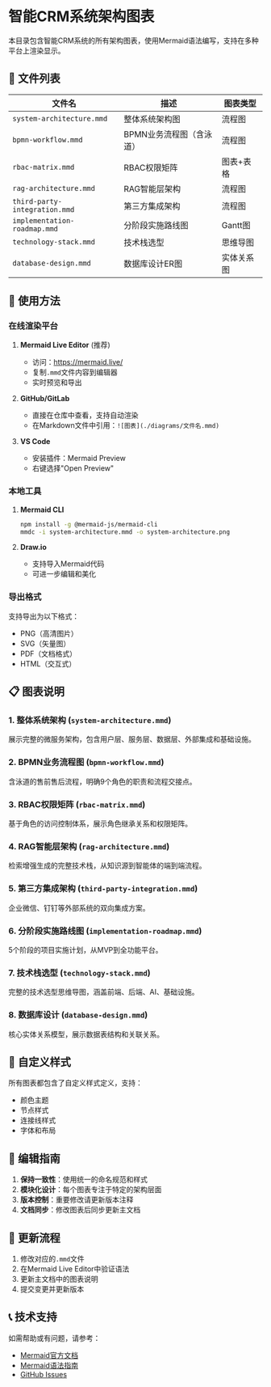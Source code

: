 # 智能CRM系统架构图表

本目录包含智能CRM系统的所有架构图表，使用Mermaid语法编写，支持在多种平台上渲染显示。

## 📁 文件列表

| 文件名 | 描述 | 图表类型 |
|--------|------|----------|
| `system-architecture.mmd` | 整体系统架构图 | 流程图 |
| `bpmn-workflow.mmd` | BPMN业务流程图（含泳道） | 流程图 |
| `rbac-matrix.mmd` | RBAC权限矩阵 | 图表+表格 |
| `rag-architecture.mmd` | RAG智能层架构 | 流程图 |
| `third-party-integration.mmd` | 第三方集成架构 | 流程图 |
| `implementation-roadmap.mmd` | 分阶段实施路线图 | Gantt图 |
| `technology-stack.mmd` | 技术栈选型 | 思维导图 |
| `database-design.mmd` | 数据库设计ER图 | 实体关系图 |

## 🔧 使用方法

### 在线渲染平台

1. **Mermaid Live Editor** (推荐)
   - 访问：https://mermaid.live/
   - 复制`.mmd`文件内容到编辑器
   - 实时预览和导出

2. **GitHub/GitLab**
   - 直接在仓库中查看，支持自动渲染
   - 在Markdown文件中引用：`![图表](./diagrams/文件名.mmd)`

3. **VS Code**
   - 安装插件：Mermaid Preview
   - 右键选择"Open Preview"

### 本地工具

1. **Mermaid CLI**
   ```bash
   npm install -g @mermaid-js/mermaid-cli
   mmdc -i system-architecture.mmd -o system-architecture.png
   ```

2. **Draw.io**
   - 支持导入Mermaid代码
   - 可进一步编辑和美化

### 导出格式

支持导出为以下格式：
- PNG（高清图片）
- SVG（矢量图）
- PDF（文档格式）
- HTML（交互式）

## 📋 图表说明

### 1. 整体系统架构 (`system-architecture.mmd`)
展示完整的微服务架构，包含用户层、服务层、数据层、外部集成和基础设施。

### 2. BPMN业务流程图 (`bpmn-workflow.mmd`)
含泳道的售前售后流程，明确9个角色的职责和流程交接点。

### 3. RBAC权限矩阵 (`rbac-matrix.mmd`)
基于角色的访问控制体系，展示角色继承关系和权限矩阵。

### 4. RAG智能层架构 (`rag-architecture.mmd`)
检索增强生成的完整技术栈，从知识源到智能体的端到端流程。

### 5. 第三方集成架构 (`third-party-integration.mmd`)
企业微信、钉钉等外部系统的双向集成方案。

### 6. 分阶段实施路线图 (`implementation-roadmap.mmd`)
5个阶段的项目实施计划，从MVP到全功能平台。

### 7. 技术栈选型 (`technology-stack.mmd`)
完整的技术选型思维导图，涵盖前端、后端、AI、基础设施。

### 8. 数据库设计 (`database-design.mmd`)
核心实体关系模型，展示数据表结构和关联关系。

## 🎨 自定义样式

所有图表都包含了自定义样式定义，支持：
- 颜色主题
- 节点样式
- 连接线样式
- 字体和布局

## 📝 编辑指南

1. **保持一致性**：使用统一的命名规范和样式
2. **模块化设计**：每个图表专注于特定的架构层面
3. **版本控制**：重要修改请更新版本注释
4. **文档同步**：修改图表后同步更新主文档

## 🔄 更新流程

1. 修改对应的`.mmd`文件
2. 在Mermaid Live Editor中验证语法
3. 更新主文档中的图表说明
4. 提交变更并更新版本

## 📞 技术支持

如需帮助或有问题，请参考：
- [Mermaid官方文档](https://mermaid-js.github.io/mermaid/)
- [Mermaid语法指南](https://mermaid-js.github.io/mermaid/#/flowchart)
- [GitHub Issues](https://github.com/mermaid-js/mermaid/issues)
